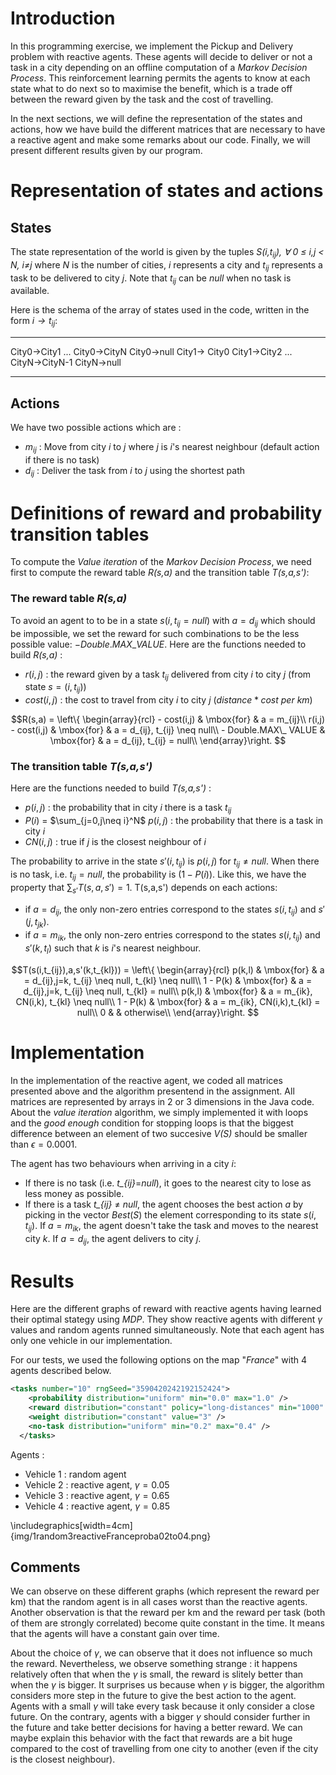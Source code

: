 # Introduction

In this programming exercise, we implement the Pickup and Delivery problem with reactive agents. These agents will decide to deliver or not a task in a city depending on an offline computation of a *Markov Decision Process*. This reinforcement learning permits the agents to know at each state what to do next so to maximise the benefit, which is a trade off between the reward given by the task and the cost of travelling.

In the next sections, we will define the representation of the states and actions, how we have build the different matrices that are necessary to have a reactive agent and make some remarks about our code. Finally, we will present different results given by our program.

# Representation of states and actions

## States

The state representation of the world is given by the tuples *S(i,$t_{ij}$), $\forall$ 0 $\leq$ i,j < N, i$\neq$j* where *N* is the number of cities, *i* represents a city and $t_{ij}$ represents a task to be delivered to city *j*. Note that $t_{ij}$ can be *null* when no task is available.

Here is the schema of the array of states used in the code, written in the form *i$\rightarrow t_{ij}$*:

----------------------------------------------------------------------------------------
City0$\rightarrow$City1 ... City0$\rightarrow$CityN City0$\rightarrow$null City1$\rightarrow$ City0 City1$\rightarrow$City2 ... CityN$\rightarrow$CityN-1 CityN$\rightarrow$null
-------------- ------------ --- ------------ ------------- ------------ --- ------------

## Actions
We have two possible actions which are :

- $m_{ij}$ : Move from city *i* to *j* where *j* is *i*'s nearest neighbour (default action if there is no task)
- $d_{ij}$ : Deliver the task from *i* to *j* using the shortest path

# Definitions of reward and probability transition tables

To compute the *Value iteration* of the *Markov Decision Process*, we need first to compute the reward table *R(s,a)* and the transition table *T(s,a,s')*:

### The reward table *R(s,a)*

To avoid an agent to to be in a state $s(i,t_{ij}=null)$ with $a = d_{ij}$ which should be impossible, we set the reward for such combinations to be the less possible value: $- Double.MAX\_VALUE$. Here are the functions needed to build *R(s,a)* :

- $r(i,j)$ : the reward given by a task $t_{ij}$ delivered from city *i* to city *j* (from state $s=(i,t_{ij})$)
- $cost(i,j)$ : the cost to travel from city *i* to city *j* ($distance * cost \ per \ km$)


$$R(s,a) =
\left\{
  \begin{array}{rcl}
  	- cost(i,j) & \mbox{for} & a = m_{ij}\\
    r(i,j) - cost(i,j) & \mbox{for} & a = d_{ij}, t_{ij} \neq null\\
    - Double.MAX\_ VALUE & \mbox{for} & a = d_{ij}, t_{ij} = null\\
  \end{array}\right.
$$

### The transition table *T(s,a,s')*

Here are the functions needed to build *T(s,a,s')* :

- $p(i,j)$ : the probability that in city *i* there is a task $t_{ij}$
- $P(i)$ = $\sum_{j=0,j\neq i}^N$ $p(i,j)$ : the probability that there is a task in city *i*
- $CN(i,j)$ : true if *j* is the closest neighbour of *i*

The probability to arrive in the state $s'(i,t_{ij})$ is $p(i,j)$ for $t_{ij}\neq null$. When there is no task, i.e. $t_{ij} = null$, the probability is $(1-P(i))$. Like this, we have the property that $\sum_{s'} T(s,a,s') = 1$. T(s,a,s') depends on each actions:

- if $a = d_{ij}$, the only non-zero entries correspond to the states $s(i,t_{ij})$ and $s'(j,t_{jk})$.
- if $a = m_{ik}$, the only non-zero entries correspond to the states $s(i,t_{ij})$ and $s'(k,t_l)$ such that *k* is *i*'s nearest neighbour.

$$T(s(i,t_{ij}),a,s'(k,t_{kl})) =
\left\{
  \begin{array}{rcl}
    p(k,l) & \mbox{for} & a = d_{ij},j=k, t_{ij} \neq null, t_{kl} \neq null\\
    1 - P(k) & \mbox{for} & a = d_{ij},j=k, t_{ij} \neq null, t_{kl} = null\\
    p(k,l) & \mbox{for} & a = m_{ik}, CN(i,k), t_{kl} \neq null\\
    1 - P(k) & \mbox{for} & a = m_{ik}, CN(i,k),t_{kl} = null\\
    0 & & otherwise\\
  \end{array}\right.
$$

# Implementation

In the implementation of the reactive agent, we coded all matrices presented above and the algorithm presentend in the assignment. All matrices are represented by arrays in 2 or 3 dimensions in the Java code. About the *value iteration* algorithm, we simply implemented it with loops and the *good enough* condition for stopping loops is that the biggest difference between an element of two succesive *V(S)* should be smaller than $\epsilon=0.0001$.

The agent has two behaviours when arriving in a city *i*:

- If there is no task (i.e. *t_{ij}*=*null*), it goes to the nearest city to lose as less money as possible.
- If there is a task *t_{ij}* $\neq$ *null*, the agent chooses the best action *a* by picking in the vector $Best(S)$ the element corresponding to its state $s(i,t_{ij})$. If $a = m_{ik}$, the agent doesn't take the task and moves to the nearest city *k*. If $a = d_{ij}$, the agent delivers to city *j*.

# Results
Here are the different graphs of reward with reactive agents having learned their optimal stategy using *MDP*. They show reactive agents with different $\gamma$ values and random agents runned simultaneously. Note that each agent has only one vehicle in our implementation.

For our tests, we used the following options on the map "*France*" with 4 agents described below.
```xml
<tasks number="10" rngSeed="3590420242192152424">
    <probability distribution="uniform" min="0.0" max="1.0" />
    <reward distribution="constant" policy="long-distances" min="1000" max="99999" />
    <weight distribution="constant" value="3" />
    <no-task distribution="uniform" min="0.2" max="0.4" />
  </tasks>
```
Agents :

- Vehicle 1 : random agent
- Vehicle 2 : reactive agent, $\gamma = 0.05$
- Vehicle 3 : reactive agent, $\gamma = 0.65$
- Vehicle 4 : reactive agent, $\gamma = 0.85$


\includegraphics[width=4cm]{img/1random3reactiveFranceproba02to04.png}

## Comments
We can observe on these different graphs (which represent the reward per km) that the random agent is in all cases worst than the reactive agents. Another observation is that the reward per km and the reward per task (both of them are strongly correlated) become quite constant in the time. It means that the agents will have a constant gain over time.

About the choice of $\gamma$, we can observe that it does not influence so much the reward. Nevertheless, we observe something strange : it happens relatively often that when the $\gamma$ is small, the reward is slitely better than when the $\gamma$ is bigger. It surprises us because when $\gamma$ is bigger, the algorithm considers more step in the future to give the best action to the agent. Agents with a small $\gamma$ will take every task because it only consider a close future. On the contrary, agents with a bigger $\gamma$ should consider further in the future and take better decisions for having a better reward. We can maybe explain this behavior with the fact that rewards are a bit huge compared to the cost of travelling from one city to another (even if the city is the closest neighbour).
